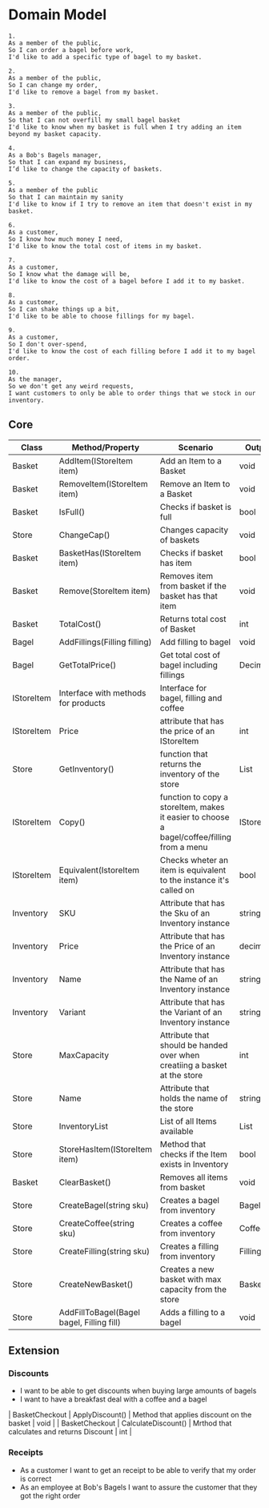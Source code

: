 # Domain Model
```
1.
As a member of the public,
So I can order a bagel before work,
I'd like to add a specific type of bagel to my basket.
```

```
2.
As a member of the public,
So I can change my order,
I'd like to remove a bagel from my basket.
```

```
3.
As a member of the public,
So that I can not overfill my small bagel basket
I'd like to know when my basket is full when I try adding an item beyond my basket capacity.
```

```
4.
As a Bob's Bagels manager,
So that I can expand my business,
I’d like to change the capacity of baskets.
```

```
5.
As a member of the public
So that I can maintain my sanity
I'd like to know if I try to remove an item that doesn't exist in my basket.
```

```
6.
As a customer,
So I know how much money I need,
I'd like to know the total cost of items in my basket.
```

```
7.
As a customer,
So I know what the damage will be,
I'd like to know the cost of a bagel before I add it to my basket.
```

```
8.
As a customer,
So I can shake things up a bit,
I'd like to be able to choose fillings for my bagel.
```

```
9.
As a customer,
So I don't over-spend,
I'd like to know the cost of each filling before I add it to my bagel order.
```

```
10.
As the manager,
So we don't get any weird requests,
I want customers to only be able to order things that we stock in our inventory.
```
## Core
| Class | Method/Property | Scenario | Output |
|-------|-----------------|----------|--------|
| Basket | AddItem(IStoreItem item) | Add an Item to a Basket | void |
| Basket | RemoveItem(IStoreItem item) | Remove an Item to a Basket | void |
| Basket | IsFull() | Checks if basket is full | bool |
| Store | ChangeCap() | Changes capacity of baskets | void |
| Basket | BasketHas(IStoreItem item) | Checks if basket has item | bool |
| Basket | Remove(StoreItem item) | Removes item from basket if the basket has that item | void |
| Basket | TotalCost() | Returns total cost of Basket | int | 
| Bagel | AddFillings(Filling filling)  | Add filling to bagel | void |
| Bagel | GetTotalPrice()  | Get total cost of bagel including fillings | Decimal |
| IStoreItem | Interface with methods for products | Interface for bagel, filling and coffee |  |
| IStoreItem | Price | attribute that has the price of an IStoreItem | int |
| Store | GetInventory() | function that returns the inventory of the store | List<IStoreItem> |
| IStoreItem | Copy() | function to copy a storeItem, makes it easier to choose a bagel/coffee/filling from a menu | IStoreItem |
| IStoreItem | Equivalent(IstoreItem item) | Checks wheter an item is equivalent to the instance it's called on| bool |
| Inventory | SKU | Attribute that has the Sku of an Inventory instance | string |
| Inventory | Price | Attribute that has the Price of an Inventory instance | decimal |
| Inventory | Name | Attribute that has the Name of an Inventory instance | string |
| Inventory | Variant | Attribute that has the Variant of an Inventory instance | string |
| Store | MaxCapacity | Attribute that should be handed over when creatiing a basket at the store | int |
| Store | Name | Attribute that holds the name of the store | string |
| Store | InventoryList | List of all Items available | List<Inventory> |
| Store | StoreHasItem(IStoreItem item) | Method that checks if the Item exists in Inventory | bool |
| Basket | ClearBasket() | Removes all items from basket | void |
| Store | CreateBagel(string sku) | Creates a bagel from inventory | Bagel |
| Store | CreateCoffee(string sku) | Creates a coffee from inventory | Coffee |
| Store | CreateFilling(string sku) | Creates a filling from inventory | Filling |
| Store | CreateNewBasket() | Creates a new basket with max capacity from the store | Basket |
| Store | AddFillToBagel(Bagel bagel, Filling fill) | Adds a filling to a bagel | void |

## Extension 

### Discounts
- I want to be able to get discounts when buying large amounts of bagels
- I want to have a breakfast deal with a coffee and a bagel

| BasketCheckout | ApplyDiscount() | Method that applies discount on the basket | void |
| BasketCheckout | CalculateDiscount() | Mrthod that calculates and returns Discount | int |

### Receipts

- As a customer I want to get an receipt to be able to verify that my order is correct
- As an employee at Bob's Bagels I want to assure the customer that they got the right order